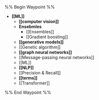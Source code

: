 %% Begin Waypoint %%
- **[[ML]]**
	- **[[computer vision]]**
	- **Ensebmles**
		- [[Ensembles]]
		- [[Gradient boosting]]
	- **[[generative models]]**
	- [[Genetic algorithm]]
	- **[[graph neural networks]]**
	- [[Message-passing neural networks]]
	- [[ML]]
	- **[[NLP]]**
	- [[Precision & Recall]]
	- **[[terms]]**
	- [[Transformer]]

%% End Waypoint %%